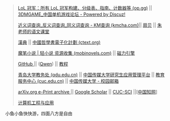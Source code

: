 
> [LoL 冠军：所有 LoL 冠军构建、分级表、指南、计数器等 (op.gg)](https://www.op.gg/champions)	||	[3DMGAME_中国单机游戏论坛 - Powered by Discuz!](https://bbs.3dmgame.com/forum.php)
>
> [近义词查询_反义词查询_同义词查询 - KM查询 (kmcha.com)](https://kmcha.com/similar)|| [扇贝](https://web.shanbay.com/wordsweb/#/study/entry) || [朱老师的语文课堂](https://space.bilibili.com/502189349?spm_id_from=333.337.0.0)
>
> [漢典](https://www.zdic.net/)	||	[中國哲學書電子化計劃 (ctext.org)](https://ctext.org/zhs#:~:text=中国哲学书电子化)
>
> [魔笔小说 | 轻小说 资源收集 (mobinovels.com)](https://mobinovels.com/) 	||   	[磁力引擎](https://1207fabu.top)
>
> [GitHub ](https://github.com/)	||   	([Qwen](https://chat.qwenlm.ai/)) 	||  	[教程](www.docs.net9.org)   
>
> [青岛大学教务处 (qdu.edu.cn)](https://jwc.qdu.edu.cn/)	||   [中国传媒大学研究生应用管理平台](https://gs.cuc.edu.cn/)   ||	[教育服务中心 (cuc.edu.cn)](https://srv.cuc.edu.cn/)  || [中国传媒大学 - 校园邮箱](https://mail.cuc.edu.cn/)
>
> [arXiv.org e-Print archive ](https://arxiv.org/)	     ||  	[Google Scholar](https://scholar.google.com/)   ||  [CUC-SCI](https://erums.cuc.edu.cn/https/vpn/2/P7TXE55GPNSXT3LPMNTT6Z5MMF3GT7UBPSTT6Z5P/wos/?Init=Yes&SrcApp=CR&SID=USW2EC0DA6puBaAPqrEMU3ghG6TmA)	||[[中国知网](https://www.cnki.net/)]
>
> [计算机工程与应用](http://cea.ceaj.org/CN/1002-8331/home.shtml)



小鱼小鱼快快游，四面八方是自由